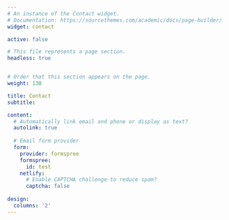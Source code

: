 ```yaml
---
# An instance of the Contact widget.
# Documentation: https://sourcethemes.com/academic/docs/page-builder/
widget: contact

active: false

# This file represents a page section.
headless: true


# Order that this section appears on the page.
weight: 130

title: Contact
subtitle:

content:
  # Automatically link email and phone or display as text?
  autolink: true
  
  # Email form provider
  form:
    provider: formspree
    formspree:
      id: test
    netlify:
      # Enable CAPTCHA challenge to reduce spam?
      captcha: false
  
design:
  columns: '2'
---
```

